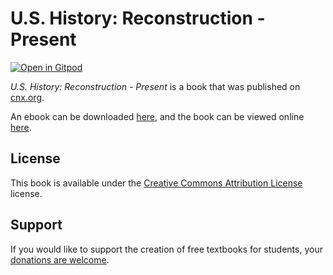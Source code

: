 # U.S. History:  Reconstruction - Present

[![Open in Gitpod](https://gitpod.io/button/open-in-gitpod.svg)](https://gitpod.io/from-referrer/)

_U.S. History:  Reconstruction - Present_ is a book that was published on [cnx.org](https://cnx.org/).

An ebook can be downloaded [here](https://github.com/cnx-user-books/cnxbook-u-s-history-reconstruction-present/releases/latest), and the book can be viewed online [here](https://github.com/cnx-user-books/cnxbook-u-s-history-reconstruction-present/releases/latest).

## License
This book is available under the [Creative Commons Attribution License](./LICENSE) license.

## Support
If you would like to support the creation of free textbooks for students, your [donations are welcome](https://riceconnect.rice.edu/donation/support-openstax-banner).
